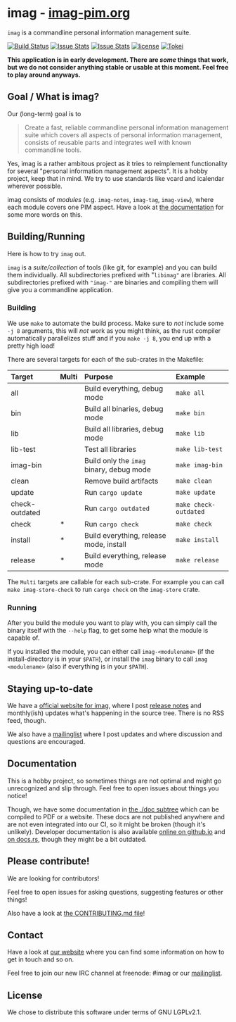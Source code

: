 # imag - [imag-pim.org](https://imag-pim.org)

`imag` is a commandline personal information management suite.

[![Build Status](https://travis-ci.org/matthiasbeyer/imag.svg?branch=master)](https://travis-ci.org/matthiasbeyer/imag)
[![Issue Stats](http://www.issuestats.com/github/matthiasbeyer/imag/badge/pr?style=flat-square)](http://www.issuestats.com/github/matthiasbeyer/imag)
[![Issue Stats](http://www.issuestats.com/github/matthiasbeyer/imag/badge/issue?style=flat-square)](http://www.issuestats.com/github/matthiasbeyer/imag)
[![license](https://img.shields.io/github/license/matthiasbeyer/imag.svg?maxAge=2592000?style=flat-square)]()
[![Tokei](https://tokei.rs/b1/github/matthiasbeyer/imag)](https://github.com/matthiasbeyer/imag)

**This application is in early development. There are _some_ things that work,
but we do not consider anything stable or usable at this moment. Feel free to
play around anyways.**

## Goal / What is imag?

Our (long-term) goal is to

> Create a fast, reliable commandline personal
> information management suite which covers all aspects of personal information
> management, consists of reusable parts and integrates well with known
> commandline tools.

Yes, imag is a rather ambitous project as it tries to reimplement functionality
for several "personal information management aspects". It is a hobby project,
keep that in mind. We try to use standards like vcard and icalendar wherever
possible.

imag consists of _modules_ (e.g. `imag-notes`, `imag-tag`, `imag-view`), where
each module covers one PIM aspect. Have a look at
[the documentation](./doc/) for some more words on this.


## Building/Running

Here is how to try `imag` out.

`imag` is a _suite/collection_ of tools (like git, for example) and you can
build them individually.
All subdirectories prefixed with "`libimag"` are libraries.
All subdirectories prefixed with `"imag-"` are binaries and compiling them will
give you a commandline application.

### Building

We use `make` to automate the build process.
Make sure to _not_ include some `-j 8` arguments, this will _not_ work as you
might think, as the rust compiler automatically parallelizes stuff and if you `make -j 8`, you end up with a pretty high load!

There are several targets for each of the sub-crates in the Makefile:

| Target         | Multi | Purpose                                  | Example              |
| :---           | ----- | :---                                     | :---                 |
| all            |       | Build everything, debug mode             | `make all`           |
| bin            |       | Build all binaries, debug mode           | `make bin`           |
| lib            |       | Build all libraries, debug mode          | `make lib`           |
| lib-test       |       | Test all libraries                       | `make lib-test`      |
| imag-bin       |       | Build only the `imag` binary, debug mode | `make imag-bin`      |
| clean          |       | Remove build artifacts                   | `make clean`         |
| update         |       | Run `cargo update`                       | `make update`        |
| check-outdated |       | Run `cargo outdated`                     | `make check-outdated`|
| check          | *     | Run `cargo check`                        | `make check`         |
| install        | *     | Build everything, release mode, install  | `make install`       |
| release        | *     | Build everything, release mode           | `make release`       |

The `Multi` targets are callable for each sub-crate. For example you can call
`make imag-store-check` to run `cargo check` on the `imag-store` crate.

### Running

After you build the module you want to play with, you can simply call the binary
itself with the `--help` flag, to get some help what the module is capable of.

If you installed the module, you can either call `imag-<modulename>` (if the
install-directory is in your `$PATH`), or install the `imag` binary to call `imag
<modulename>` (also if everything is in your `$PATH`).

## Staying up-to-date

We have a [official website for imag](https://imag-pim.org), where I post
[release notes](http://imag-pim.org/releases/) and monthly(ish) updates what's happening in the source tree.
There is no RSS feed, though.

We also have a [mailinglist](https://imag-pim.org/mailinglist/) where I post
updates and where discussion and questions are encouraged.

## Documentation

This is a hobby project, so sometimes things are not optimal and might go
unrecognized and slip through. Feel free to open issues about things you notice!

Though, we have some documentation in [the ./doc subtree](./doc/)
which can be compiled to PDF or a website.
These docs are not published anywhere and are not even integrated into our CI,
so it might be broken (though it's unlikely).
Developer documentation is also available
[online on github.io](https://matthiasbeyer.github.io/imag/imag_documentation/index.html)
and [on docs.rs](https://docs.rs/releases/search?query=imag), though they might
be a bit outdated.

## Please contribute!

We are looking for contributors!

Feel free to open issues for asking questions, suggesting features or other
things!

Also have a look at [the CONTRIBUTING.md file](./CONTRIBUTING.md)!

## Contact

Have a look at [our website](https://imag-pim.org) where you can find some
information on how to get in touch and so on.

Feel free to join our new IRC channel at freenode: #imag
or our [mailinglist](https://imag-pim.org/mailinglist/).

## License

We chose to distribute this software under terms of GNU LGPLv2.1.

